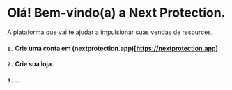 # Olá! Bem-vindo(a) a Next Protection.
A plataforma que vai te ajudar a impulsionar suas vendas de resources.

#### `1.` Crie uma conta em (nextprotection.app)[https://nextprotection.app]
#### `2.` Crie sua loja.
#### `3.` ... 
